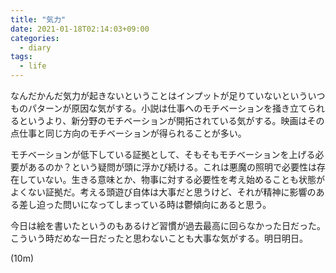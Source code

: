 ```yaml
---
title: "気力"
date: 2021-01-18T02:14:03+09:00
categories:
  - diary
tags:
  - life
---
```


なんだかんだ気力が起きないということはインプットが足りていないといういつものパターンが原因な気がする。小説は仕事へのモチベーションを掻き立てられるというより、新分野のモチベーションが開拓されている気がする。映画はその点仕事と同じ方向のモチベーションが得られることが多い。

モチベーションが低下している証拠として、そもそもモチベーションを上げる必要があるのか？という疑問が頭に浮かび続ける。これは悪魔の照明で必要性は存在していない。生きる意味とか、物事に対する必要性を考え始めることも状態がよくない証拠だ。考える頭遊び自体は大事だと思うけど、それが精神に影響のある差し迫った問いになってしまっている時は鬱傾向にあると思う。

今日は絵を書いたというのもあるけど習慣が過去最高に回らなかった日だった。こういう時だめな一日だったと思わないことも大事な気がする。明日明日。

(10m)